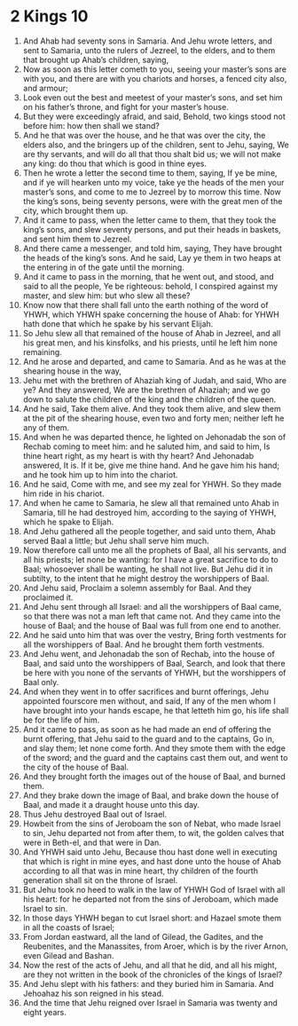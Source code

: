 ﻿# 2 Kings 10
1. And Ahab had seventy sons in Samaria. And Jehu wrote letters, and sent to Samaria, unto the rulers of Jezreel, to the elders, and to them that brought up Ahab’s children, saying, 
2. Now as soon as this letter cometh to you, seeing your master’s sons are with you, and there are with you chariots and horses, a fenced city also, and armour; 
3. Look even out the best and meetest of your master’s sons, and set him on his father’s throne, and fight for your master’s house. 
4. But they were exceedingly afraid, and said, Behold, two kings stood not before him: how then shall we stand? 
5. And he that was over the house, and he that was over the city, the elders also, and the bringers up of the children, sent to Jehu, saying, We are thy servants, and will do all that thou shalt bid us; we will not make any king: do thou that which is good in thine eyes. 
6. Then he wrote a letter the second time to them, saying, If ye be mine, and if ye will hearken unto my voice, take ye the heads of the men your master’s sons, and come to me to Jezreel by to morrow this time. Now the king’s sons, being seventy persons, were with the great men of the city, which brought them up. 
7. And it came to pass, when the letter came to them, that they took the king’s sons, and slew seventy persons, and put their heads in baskets, and sent him them to Jezreel. 
8.  And there came a messenger, and told him, saying, They have brought the heads of the king’s sons. And he said, Lay ye them in two heaps at the entering in of the gate until the morning. 
9. And it came to pass in the morning, that he went out, and stood, and said to all the people, Ye be righteous: behold, I conspired against my master, and slew him: but who slew all these? 
10. Know now that there shall fall unto the earth nothing of the word of YHWH, which YHWH spake concerning the house of Ahab: for YHWH hath done that which he spake by his servant Elijah. 
11. So Jehu slew all that remained of the house of Ahab in Jezreel, and all his great men, and his kinsfolks, and his priests, until he left him none remaining. 
12.  And he arose and departed, and came to Samaria. And as he was at the shearing house in the way, 
13. Jehu met with the brethren of Ahaziah king of Judah, and said, Who are ye? And they answered, We are the brethren of Ahaziah; and we go down to salute the children of the king and the children of the queen. 
14. And he said, Take them alive. And they took them alive, and slew them at the pit of the shearing house, even two and forty men; neither left he any of them. 
15.  And when he was departed thence, he lighted on Jehonadab the son of Rechab coming to meet him: and he saluted him, and said to him, Is thine heart right, as my heart is with thy heart? And Jehonadab answered, It is. If it be, give me thine hand. And he gave him his hand; and he took him up to him into the chariot. 
16. And he said, Come with me, and see my zeal for YHWH. So they made him ride in his chariot. 
17. And when he came to Samaria, he slew all that remained unto Ahab in Samaria, till he had destroyed him, according to the saying of YHWH, which he spake to Elijah. 
18.  And Jehu gathered all the people together, and said unto them, Ahab served Baal a little; but Jehu shall serve him much. 
19. Now therefore call unto me all the prophets of Baal, all his servants, and all his priests; let none be wanting: for I have a great sacrifice to do to Baal; whosoever shall be wanting, he shall not live. But Jehu did it in subtilty, to the intent that he might destroy the worshippers of Baal. 
20. And Jehu said, Proclaim a solemn assembly for Baal. And they proclaimed it. 
21. And Jehu sent through all Israel: and all the worshippers of Baal came, so that there was not a man left that came not. And they came into the house of Baal; and the house of Baal was full from one end to another. 
22. And he said unto him that was over the vestry, Bring forth vestments for all the worshippers of Baal. And he brought them forth vestments. 
23. And Jehu went, and Jehonadab the son of Rechab, into the house of Baal, and said unto the worshippers of Baal, Search, and look that there be here with you none of the servants of YHWH, but the worshippers of Baal only. 
24. And when they went in to offer sacrifices and burnt offerings, Jehu appointed fourscore men without, and said, If any of the men whom I have brought into your hands escape, he that letteth him go, his life shall be for the life of him. 
25. And it came to pass, as soon as he had made an end of offering the burnt offering, that Jehu said to the guard and to the captains, Go in, and slay them; let none come forth. And they smote them with the edge of the sword; and the guard and the captains cast them out, and went to the city of the house of Baal. 
26. And they brought forth the images out of the house of Baal, and burned them. 
27. And they brake down the image of Baal, and brake down the house of Baal, and made it a draught house unto this day. 
28. Thus Jehu destroyed Baal out of Israel. 
29.  Howbeit from the sins of Jeroboam the son of Nebat, who made Israel to sin, Jehu departed not from after them, to wit, the golden calves that were in Beth-el, and that were in Dan. 
30. And YHWH said unto Jehu, Because thou hast done well in executing that which is right in mine eyes, and hast done unto the house of Ahab according to all that was in mine heart, thy children of the fourth generation shall sit on the throne of Israel. 
31. But Jehu took no heed to walk in the law of YHWH God of Israel with all his heart: for he departed not from the sins of Jeroboam, which made Israel to sin. 
32.  In those days YHWH began to cut Israel short: and Hazael smote them in all the coasts of Israel; 
33. From Jordan eastward, all the land of Gilead, the Gadites, and the Reubenites, and the Manassites, from Aroer, which is by the river Arnon, even Gilead and Bashan. 
34. Now the rest of the acts of Jehu, and all that he did, and all his might, are they not written in the book of the chronicles of the kings of Israel? 
35. And Jehu slept with his fathers: and they buried him in Samaria. And Jehoahaz his son reigned in his stead. 
36. And the time that Jehu reigned over Israel in Samaria was twenty and eight years. 
